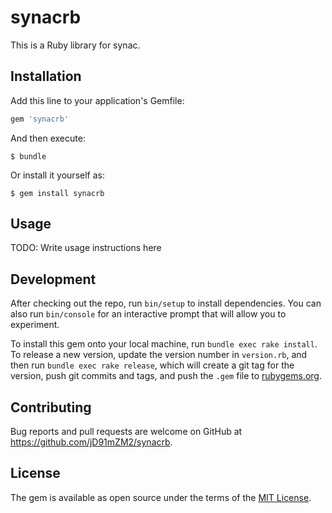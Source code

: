 # synacrb

This is a Ruby library for synac.

## Installation

Add this line to your application's Gemfile:

```ruby
gem 'synacrb'
```

And then execute:

    $ bundle

Or install it yourself as:

    $ gem install synacrb

## Usage

TODO: Write usage instructions here

## Development

After checking out the repo, run `bin/setup` to install dependencies. You can also run `bin/console` for an interactive prompt that will allow you to experiment.

To install this gem onto your local machine, run `bundle exec rake install`. To release a new version, update the version number in `version.rb`, and then run `bundle exec rake release`, which will create a git tag for the version, push git commits and tags, and push the `.gem` file to [rubygems.org](https://rubygems.org).

## Contributing

Bug reports and pull requests are welcome on GitHub at https://github.com/jD91mZM2/synacrb.

## License

The gem is available as open source under the terms of the [MIT License](https://opensource.org/licenses/MIT).
